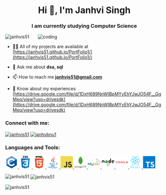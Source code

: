 <h1 align="center">Hi 👋, I'm Janhvi Singh</h1>
<h3 align="center">I am currently studying Computer Science</h3>
<img align = "right" alt = "coding" width="400" src = "https://res.cloudinary.com/practicaldev/image/fetch/s--O0u1bNHs--/c_limit%2Cf_auto%2Cfl_progressive%2Cq_66%2Cw_880/https://miro.medium.com/max/1400/0*PXf5ge7QCN9Ga_CL.gif">
<p align="left"> <img src="https://komarev.com/ghpvc/?username=janhvis51&label=Profile%20views&color=0e75b6&style=flat" alt="janhvis51" /> </p>

- 👨‍💻 All of my projects are available at [https://janhvis51.github.io/PortFolio1/](https://janhvis51.github.io/PortFolio1/)

- 💬 Ask me about **dsa, sql**

- 📫 How to reach me **janhvis51@gmail.com**

- 📄 Know about my experiences [https://drive.google.com/file/d/1DxH689NnWIBpMYvEhYJwJO54F__GgMeq/view?usp=drivesdk](https://drive.google.com/file/d/1DxH689NnWIBpMYvEhYJwJO54F__GgMeq/view?usp=drivesdk)

<h3 align="left">Connect with me:</h3>
<p align="left">
<a href="https://www.leetcode.com/janhvis51" target="blank"><img align="center" src="https://raw.githubusercontent.com/rahuldkjain/github-profile-readme-generator/master/src/images/icons/Social/leet-code.svg" alt="janhvis51" height="30" width="40" /></a>
<a href="https://auth.geeksforgeeks.org/user/janhvbnu1" target="blank"><img align="center" src="https://raw.githubusercontent.com/rahuldkjain/github-profile-readme-generator/master/src/images/icons/Social/geeks-for-geeks.svg" alt="janhvbnu1" height="30" width="40" /></a>
</p>

<h3 align="left">Languages and Tools:</h3>
<p align="left"> <a href="https://www.cprogramming.com/" target="_blank" rel="noreferrer"> <img src="https://raw.githubusercontent.com/devicons/devicon/master/icons/c/c-original.svg" alt="c" width="40" height="40"/> </a> <a href="https://www.w3schools.com/css/" target="_blank" rel="noreferrer"> <img src="https://raw.githubusercontent.com/devicons/devicon/master/icons/css3/css3-original-wordmark.svg" alt="css3" width="40" height="40"/> </a> <a href="https://www.w3.org/html/" target="_blank" rel="noreferrer"> <img src="https://raw.githubusercontent.com/devicons/devicon/master/icons/html5/html5-original-wordmark.svg" alt="html5" width="40" height="40"/> </a> <a href="https://www.java.com" target="_blank" rel="noreferrer"> <img src="https://raw.githubusercontent.com/devicons/devicon/master/icons/java/java-original.svg" alt="java" width="40" height="40"/> </a> <a href="https://developer.mozilla.org/en-US/docs/Web/JavaScript" target="_blank" rel="noreferrer"> <img src="https://raw.githubusercontent.com/devicons/devicon/master/icons/javascript/javascript-original.svg" alt="javascript" width="40" height="40"/> </a> <a href="https://www.mongodb.com/" target="_blank" rel="noreferrer"> <img src="https://raw.githubusercontent.com/devicons/devicon/master/icons/mongodb/mongodb-original-wordmark.svg" alt="mongodb" width="40" height="40"/> </a> <a href="https://www.mysql.com/" target="_blank" rel="noreferrer"> <img src="https://raw.githubusercontent.com/devicons/devicon/master/icons/mysql/mysql-original-wordmark.svg" alt="mysql" width="40" height="40"/> </a> <a href="https://nodejs.org" target="_blank" rel="noreferrer"> <img src="https://raw.githubusercontent.com/devicons/devicon/master/icons/nodejs/nodejs-original-wordmark.svg" alt="nodejs" width="40" height="40"/> </a> <a href="https://www.oracle.com/" target="_blank" rel="noreferrer"> <img src="https://raw.githubusercontent.com/devicons/devicon/master/icons/oracle/oracle-original.svg" alt="oracle" width="40" height="40"/> </a> <a href="https://reactjs.org/" target="_blank" rel="noreferrer"> <img src="https://raw.githubusercontent.com/devicons/devicon/master/icons/react/react-original-wordmark.svg" alt="react" width="40" height="40"/> </a> <a href="https://www.typescriptlang.org/" target="_blank" rel="noreferrer"> <img src="https://raw.githubusercontent.com/devicons/devicon/master/icons/typescript/typescript-original.svg" alt="typescript" width="40" height="40"/> </a> </p>

<p><img align="left" src="https://github-readme-stats.vercel.app/api/top-langs?username=janhvis51&show_icons=true&locale=en&layout=compact" alt="janhvis51" /></p>

<p>&nbsp;<img align="center" src="https://github-readme-stats.vercel.app/api?username=janhvis51&show_icons=true&locale=en" alt="janhvis51" /></p>

<p><img align="center" src="https://github-readme-streak-stats.herokuapp.com/?user=janhvis51&" alt="janhvis51" /></p>
